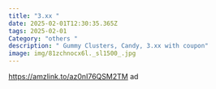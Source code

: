 ```yaml
---
title: "3.xx "
date: 2025-02-01T12:30:35.365Z
tags: 2025-02-01
Category: "others "
description: " Gummy Clusters, Candy, 3.xx with coupon"
image: img/81zchnocx6l._sl1500_.jpg
---
```

 https://amzlink.to/az0nI76QSM2TM ad